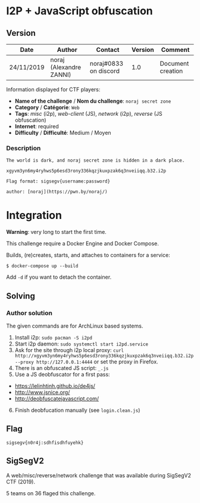 # I2P + JavaScript obfuscation

## Version

Date        | Author                  | Contact               | Version | Comment
---         | ---                     | ---                   | ---     | ---
24/11/2019  | noraj (Alexandre ZANNI) | noraj#0833 on discord | 1.0     | Document creation

Information displayed for CTF players:

+ **Name of the challenge** / **Nom du challenge**: `noraj secret zone`
+ **Category** / **Catégorie**: `Web`
+ **Tags**: _misc_ (i2p), _web-client_ (JS), _network_ (i2p), _reverse_ (JS obfuscation)
+ **Internet**: required
+ **Difficulty** / **Difficulté**: Medium / Moyen

### Description

```
The world is dark, and noraj secret zone is hidden in a dark place.

xgyvm3yn6my4ryhws5p6esd3rony336kqzjkuxpzak6q3nveiiqq.b32.i2p

Flag format: sigsegv{username:password}

author: [noraj](https://pwn.by/noraj/)
```

# Integration

**Warning**: very long to start the first time.

This challenge require a Docker Engine and Docker Compose.

Builds, (re)creates, starts, and attaches to containers for a service:

```
$ docker-compose up --build
```

Add `-d` if you want to detach the container.

## Solving

### Author solution

The given commands are for ArchLinux based systems.

1. Install i2p: `sudo pacman -S i2pd`
2. Start i2p daemon: `sudo systemctl start i2pd.service`
3. Ask for the site through i2p local proxy: `curl http://xgyvm3yn6my4ryhws5p6esd3rony336kqzjkuxpzak6q3nveiiqq.b32.i2p --proxy http://127.0.0.1:4444` or set the proxy in Firefox.
4. There is an obfuscated JS script: `_.js`
5. Use a JS deobfuscator for a first pass:
  * https://lelinhtinh.github.io/de4js/
  * http://www.jsnice.org/
  * http://deobfuscatejavascript.com/
6. Finish deobfucation manually (see `login.clean.js`)

## Flag

`sigsegv{n0r4j:sdhfisdhfuyehk}`

## SigSegV2

A web/misc/reverse/network challenge that was available during SigSegV2 CTF (2019).

5 teams on 36 flaged this challenge.